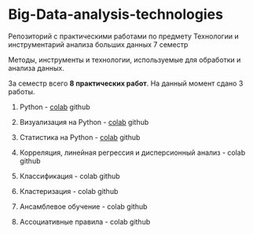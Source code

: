 # Big-Data-analysis-technologies
Репозиторий с практическими работами по предмету Технологии и инструментарий анализа больших данных 7 семестр

Методы, инструменты и технологии, используемые для обработки и анализа данных. 

За семестр всего **8 практических работ**. На данный момент сдано 3 работы.

1. Python - [colab](https://colab.research.google.com/drive/1ZMeZuF7aXCxytHqiHUKQcKXFgusj_Frc?usp=sharing) github

2. Визуализация на Python - [colab](https://colab.research.google.com/drive/1tKZpNE0gXVGRZONeJRwH9js6lfenkzpP?usp=sharing) github
   
3. Статистика на Python - [colab](https://colab.research.google.com/drive/1b5_sbxcxlaPaXSLXnZcOXTPI1LIC3aOT?usp=sharing) github

4. Корреляция, линейная регрессия и дисперсионный анализ - colab github

5. Классификация - colab github

6. Кластеризация - colab github
  
7. Ансамблевое обучение - colab github

8. Ассоциативные правила - colab github
